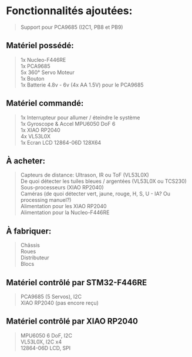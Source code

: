 # Fonctionnalités ajoutées:
> Support pour PCA9685 (I2C1, PB8 et PB9)  

## Matériel possédé:
> 1x Nucleo-F446RE  
> 1x PCA9685  
> 5x 360° Servo Moteur  
> 1x Bouton  
> 1x Batterie 4.8v - 6v (4x AA 1.5V) pour le PCA9685

## Matériel commandé:
> 1x Interrupteur pour allumer / éteindre le système  
> 1x Gyroscope & Accel MPU6050 DoF 6    
> 1x XIAO RP2040  
> 4x VL53L0X  
> 1x Ecran LCD 12864-06D 128X64  

## À acheter:
> Capteurs de distance: Ultrason, IR ou ToF (VL53L0X)  
> De quoi détecter les tuiles bleues / argentées (VL53L0X ou TCS230)  
> Sous-processeurs (XIAO RP2040)  
> Caméras (de quoi détecter vert, jaune, rouge, H, S, U - IA? Ou processing manuel?)  
> Alimentation pour les XIAO RP2040  
> Alimentation pour la Nucleo-F446RE  

## À fabriquer:
> Châssis    
> Roues    
> Distributeur    
> Blocs    

## Matériel contrôlé par STM32-F446RE  
> PCA9685 (5 Servos), I2C   
> XIAO RP2040 (pas encore reçu)   
 
## Matériel contrôlé par XIAO RP2040   
> MPU6050 6 DoF, I2C    
> VL53L0X, I2C x4  
> 12864-06D LCD, SPI   
